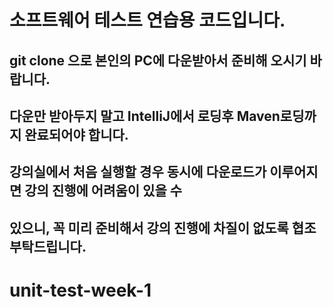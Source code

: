 # 소프트웨어 테스트 연습용 코드입니다.

## git clone 으로 본인의 PC에 다운받아서 준비해 오시기 바랍니다.
## 다운만 받아두지 말고 IntelliJ에서 로딩후 Maven로딩까지 완료되어야 합니다.
## 강의실에서 처음 실행할 경우 동시에 다운로드가 이루어지면 강의 진행에 어려움이 있을 수
## 있으니, 꼭 미리 준비해서 강의 진행에 차질이 없도록 협조 부탁드립니다.
# unit-test-week-1
